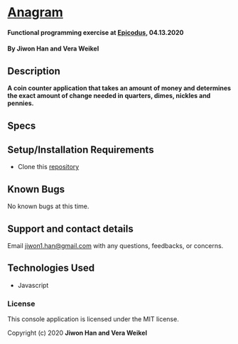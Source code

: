 # [Anagram](https://github.com/jiwon-seattle/CoinChange.git)

#### Functional programming exercise at [Epicodus](https://www.epicodus.com/), 04.13.2020

#### By **Jiwon Han and Vera Weikel**

## Description

**A coin counter application that takes an amount of money and determines the exact amount of change needed in quarters, dimes, nickles and pennies.**

## Specs

<!-- | Spec                                                                                       | `Console` Input                | `Console` Output                                                     |
| :----------------------------------------------------------------------------------------- | :----------------------------- | :------------------------------------------------------------------- |
| **A user could enter an word and two Anagram words**                                       | Please input your word : bread | Enter other word that you want to check it for Anagram : beard, bird |
| **Program takes a word and checks if it is an Anagram**                                    | A word: bread                  | Anagram: beard -> Anagram                                            |
| **Program takes a word and checks if it is a partial Anagram**                             | A word: hat                    | Anagram: path -> partial Anagram                                     |
| **Program takes a word and checks if it is a partial Anagram with consecutive characters** | A word: love                   | Anagram: lloovvee -> partial Anagram                                 | -->

## Setup/Installation Requirements

- Clone this [repository](https://github.com/jiwon-seattle/CoinChange.git)

## Known Bugs

No known bugs at this time.

## Support and contact details

Email jiwon1.han@gmail.com with any questions, feedbacks, or concerns.

## Technologies Used

- Javascript

### License

This console application is licensed under the MIT license.

Copyright (c) 2020 **Jiwon Han and Vera Weikel**
